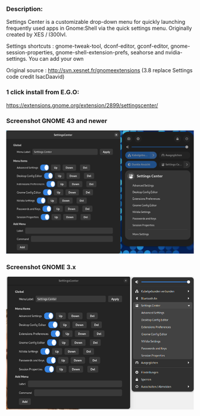 ### Description:

Settings Center is a customizable drop-down menu for quickly launching frequently used apps in Gnome:Shell via the quick settings menu. Originally created by XES / l300lvl.

Settings shortcuts : gnome-tweak-tool, dconf-editor, gconf-editor, gnome-session-properties, gnome-shell-extension-prefs, seahorse and nvidia-settings. You can add your own

Original source : http://svn.xesnet.fr/gnomeextensions (3.8 replace Settings code credit IsacDaavid)

### 1 click install from E.G.O:

https://extensions.gnome.org/extension/2899/settingscenter/

### Screenshot GNOME 43 and newer

![Screenshot](https://github.com/ChrisLauinger77/XES-Settings-Center-Extension/blob/master/screenshot_4x.png)

### Screenshot GNOME 3.x

![Screenshot](https://github.com/ChrisLauinger77/XES-Settings-Center-Extension/blob/master/screenshot_3x.png)
